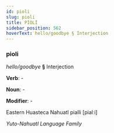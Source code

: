 ```yaml
---
id: pioli
slug: pioli
title: PİOLİ
sidebar_position: 562
hoverText: hello/goodbye § Interjection
---
```


### pioli

*hello/goodbye* **§** Interjection

**Verb**: -

**Noun**: -

**Modifier**: -

Eastern Huasteca Nahuatl pialli [pialːi]

*Yuto-Nahuatl Language Family*